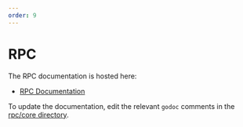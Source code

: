 ```yaml
---
order: 9
---
```


# RPC

The RPC documentation is hosted here:

- [RPC Documentation](https://docs.cometbft.com/main/rpc)

To update the documentation, edit the relevant `godoc` comments in the [rpc/core directory](https://github.com/cometbft/cometbft/blob/v0.37.x/rpc/core).
